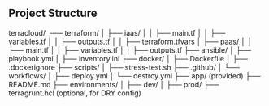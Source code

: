 ## Project Structure
terracloud/
├── terraform/
│   ├── iaas/
│   │   ├── main.tf
│   │   ├── variables.tf
│   │   ├── outputs.tf
│   │   ├── terraform.tfvars
│   ├── paas/
│   │   ├── main.tf
│   │   ├── variables.tf
│   │   ├── outputs.tf
├── ansible/
│   ├── playbook.yml
│   ├── inventory.ini
├── docker/
│   ├── Dockerfile
│   ├── .dockerignore
├── scripts/
│   ├── stress-test.sh
├── .github/
│   └── workflows/
│       ├── deploy.yml
│       └── destroy.yml
├── app/ (provided)
├── README.md
├── environments/
│   ├── dev/
│   ├── prod/
├── terragrunt.hcl (optional, for DRY config)

